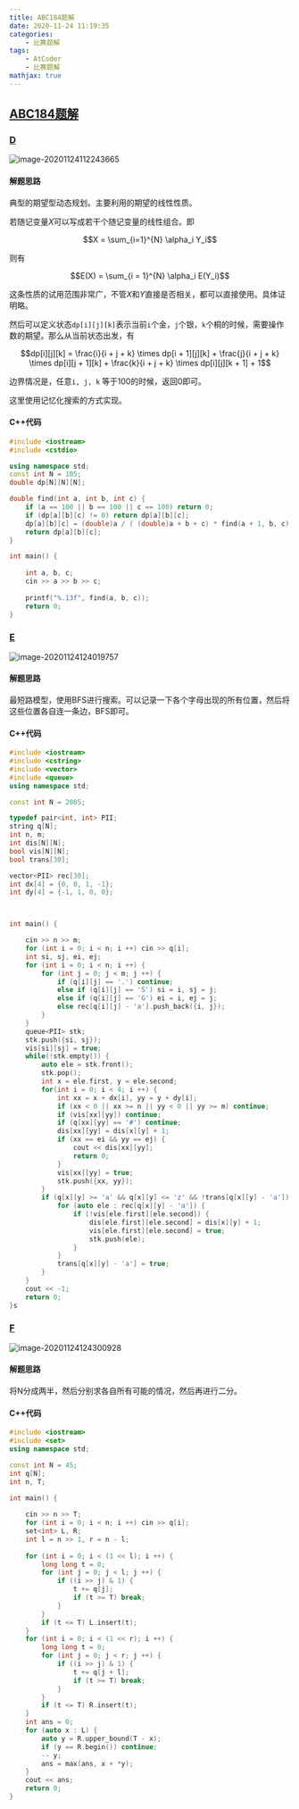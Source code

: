 ```yaml
---
title: ABC184题解
date: 2020-11-24 11:19:35
categories:
	- 比赛题解
tags:
	- AtCoder
	- 比赛题解
mathjax: true
---
```


## [ABC184题解](https://atcoder.jp/contests/abc184/tasks)

### [D](https://atcoder.jp/contests/abc184/tasks/abc184_d)

![image-20201124112243665](ABC184题解/1.png)

#### 解题思路

典型的期望型动态规划。主要利用的期望的线性性质。

若随记变量$X$可以写成若干个随记变量的线性组合。即

$$X = \sum_{i=1}^{N} \alpha_i Y_i$$

则有

$$E(X) = \sum_{i = 1}^{N} \alpha_i E(Y_i)$$

这条性质的试用范围非常广，不管$X$和$Y$直接是否相关，都可以直接使用。具体证明略。

然后可以定义状态`dp[i][j][k]`表示当前`i`个金，`j`个银，`k`个桐的时候，需要操作数的期望。那么从当前状态出发，有

$$dp[i][j][k] = \frac{i}{i + j + k} \times dp[i + 1][j][k] + \frac{j}{i + j + k} \times dp[i][j + 1][k] + \frac{k}{i + j + k} \times dp[i][j][k + 1] + 1$$

边界情况是，任意`i, j, k` 等于100的时候，返回0即可。

这里使用记忆化搜索的方式实现。

#### C++代码

```c++
#include <iostream>
#include <cstdio>

using namespace std;
const int N = 105;
double dp[N][N][N];

double find(int a, int b, int c) {
    if (a == 100 || b == 100 || c == 100) return 0;
    if (dp[a][b][c] != 0) return dp[a][b][c];
    dp[a][b][c] = (double)a / ( (double)a + b + c) * find(a + 1, b, c) + b / ( (double)a + b + c) * find(a, b + 1, c) + c / ( (double)a + b + c) * find(a, b, c + 1) + 1;
    return dp[a][b][c];
}

int main() {
    
    int a, b, c;
    cin >> a >> b >> c;
    
    printf("%.13f", find(a, b, c));
    return 0;
}
```

### [E](https://atcoder.jp/contests/abc184/tasks/abc184_e)

![image-20201124124019757](ABC184题解/2.png)

#### 解题思路

最短路模型，使用BFS进行搜索。可以记录一下各个字母出现的所有位置，然后将这些位置各自连一条边，BFS即可。

#### C++代码

```c++
#include <iostream>
#include <cstring>
#include <vector>
#include <queue>
using namespace std;

const int N = 2005;

typedef pair<int, int> PII;
string q[N];
int n, m;
int dis[N][N];
bool vis[N][N];
bool trans[30];

vector<PII> rec[30];
int dx[4] = {0, 0, 1, -1};
int dy[4] = {-1, 1, 0, 0};



int main() {

    cin >> n >> m;
    for (int i = 0; i < n; i ++) cin >> q[i];
    int si, sj, ei, ej;
    for (int i = 0; i < n; i ++) {
        for (int j = 0; j < m; j ++) {
            if (q[i][j] == '.') continue;
            else if (q[i][j] == 'S') si = i, sj = j;
            else if (q[i][j] == 'G') ei = i, ej = j;
            else rec[q[i][j] - 'a'].push_back({i, j});
        }
    }
    queue<PII> stk;
    stk.push({si, sj});
    vis[si][sj] = true;
    while(!stk.empty()) {
        auto ele = stk.front();
        stk.pop();
        int x = ele.first, y = ele.second;
        for(int i = 0; i < 4; i ++) {
            int xx = x + dx[i], yy = y + dy[i];
            if (xx < 0 || xx >= n || yy < 0 || yy >= m) continue;
            if (vis[xx][yy]) continue;
            if (q[xx][yy] == '#') continue;
            dis[xx][yy] = dis[x][y] + 1;
            if (xx == ei && yy == ej) {
                cout << dis[xx][yy];
                return 0;
            }
            vis[xx][yy] = true;
            stk.push({xx, yy});
        }
        if (q[x][y] >= 'a' && q[x][y] <= 'z' && !trans[q[x][y] - 'a']) {
            for (auto ele : rec[q[x][y] - 'a']) {
                if (!vis[ele.first][ele.second]) {
                    dis[ele.first][ele.second] = dis[x][y] + 1;
                    vis[ele.first][ele.second] = true;
                    stk.push(ele);
                }
            }
            trans[q[x][y] - 'a'] = true;
        }
    }
    cout << -1;
    return 0;
}s
```

### [F](https://atcoder.jp/contests/abc184/tasks/abc184_f)

![image-20201124124300928](ABC184题解/3.png)

#### 解题思路

将N分成两半，然后分别求各自所有可能的情况，然后再进行二分。

#### C++代码

```c++
#include <iostream>
#include <set>
using namespace std;

const int N = 45;
int q[N];
int n, T;

int main() {
	
	cin >> n >> T;
	for (int i = 0; i < n; i ++) cin >> q[i];
	set<int> L, R;
	int l = n >> 1, r = n - l;
	
	for (int i = 0; i < (1 << l); i ++) {
		long long t = 0;
		for (int j = 0; j < l; j ++) {
			if ((i >> j) & 1) {
				t += q[j];
				if (t >= T) break;
			}
		}
		if (t <= T) L.insert(t);
	}
	for (int i = 0; i < (1 << r); i ++) {
		long long t = 0;
		for (int j = 0; j < r; j ++) {
			if ((i >> j) & 1) {
				t += q[j + l];
				if (t >= T) break;
			}
		}
		if (t <= T) R.insert(t);
	}
	int ans = 0;
	for (auto x : L) {
		auto y = R.upper_bound(T - x);
		if (y == R.begin()) continue;
		-- y;
		ans = max(ans, x + *y);
	}
	cout << ans;
	return 0;	
}
```

